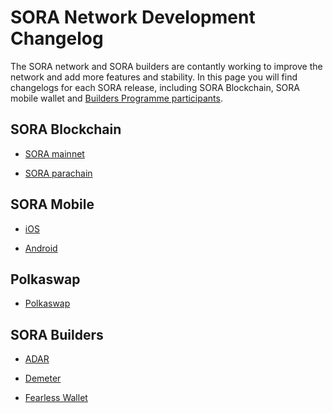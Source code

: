 # SORA Network Development Changelog
The SORA network and SORA builders are contantly working to improve
the network and add more features and stability. In this page you will
find changelogs for each SORA release, including SORA Blockchain, SORA
mobile wallet and [Builders Programme
participants](sora-builders.md).

## SORA Blockchain
- [SORA mainnet](https://github.com/sora-xor/sora2-network/releases)

- [SORA parachain](https://github.com/sora-xor/sora2-parachain/releases)

## SORA Mobile

- [iOS]()

- [Android]()

## Polkaswap
- [Polkaswap](https://github.com/sora-xor/polkaswap-exchange-web/releases)

## SORA Builders

- [ADAR]()

- [Demeter]()

- [Fearless Wallet]()

